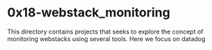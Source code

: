 # 0x18-webstack_monitoring  
This directory contains projects that seeks to explore the concept of monitoring webstacks using several tools. Here we focus on datadog
